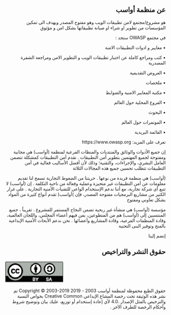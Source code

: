 <h2 dir='rtl' align='right'>عن منظمة أواسب </h2>

<p dir='rtl' align='right'>هو مشروع/مجتمع لامن تطبيقات الويب وهو مفتوح المصدر ويهدف الى تمكين المؤسسات من تطوير او شراء او صيانة تطبيقاتها بشكل امن و مؤثوق </p>


 <p dir='rtl' align='right'> في مجتمع OWASP ستجد : </p> 

<p dir='rtl' align='right'> ▪️ معايير و ادوات التطبيقات الامنة </p>
<p dir='rtl' align='right'> ▪️ كتب ومراجع كاملة عن اختبار تطبيقات الويب و التطوير الامن ومراجعة الشفرة المصدرية </p>
<p dir='rtl' align='right'> ▪️ العروض التقديمية </p>
<p dir='rtl' align='right'> ▪️ ملخصات </p>
<p dir='rtl' align='right'> ▪️ مكتبة المعايير الامنية والضوابط </p>
<p dir='rtl' align='right'> ▪️ الفروع المحلية حول العالم </p>
<p dir='rtl' align='right'> ▪️ البحوث </p>
<p dir='rtl' align='right'> ▪️ الموتمرات حول العالم </p>
<p dir='rtl' align='right'> ▪️ القائمة البريدية </p>


<p dir='rtl' align='right'> تعرف على المزيد:   https://www.owasp.org </p>

<p dir='rtl' align='right'> 
إن جميع الأدوات والوثائق والمنتديات والمنظات الفرعية لمنظمة (أواسب) هي
مجانية ومفتوحة لجميع المهتمين بتطوير أمن التطبيقات . نقدم أمن التطبيقات
كمشكلة تتضمن العامل البشري، والإجراءات، والتقنية؛ وذلك لأن أفضل الأساليب
فعالية في أمن التطبيقات تتطلب تحسين جميع هذه المجالات الثلاثة
<p dir='rtl' align='right'> 
(أواسب) هي منظمة فريدة من نوعها . حريتنا من الضغوط التجارية تسمح لنا
تقديم معلومات عن أمن التطبيقات غير متحيزة وعملية وفعالة من ناحية التكلفة .
إن (أواسب) لا تتبع أي شركة تجارية، مع أننا ندعم الإستخدام الواعي للتقنيات
الأمنية التجارية . على غرار الكثير من مشاريع البرمجيات مفتوحة المصدر، فإن
)أواسب( تقدم أنواع كثيرة من المواد بشكل تعاوني ومفتوح
<p dir='rtl' align='right'> 
مؤسسة (أواسب) هي منشأة غير ربحية تضمن النجاح المستمر للمشروع . تقريباً ،
جميع المنتسبين إلى (أواسب) هم من المتطوعين، بمن فيهم أعضاء المجلس،
واللجان العالمية، وقادة المنظمات الفرعية، وقادة المشاريع وأعضائها . نحن ندعم
الأبحاث الأمنية الإبداعية بالمنح وتوفير البنى التحتية

<p dir='rtl' align='right'>إنضم إلينا
    
</p> 

<h2 dir='rtl' align='right'>حقوق النشر والتراخيص   </h2>

![license](images/license.png)

<p dir='rtl' align='right'> حقوق الطبع محفوظة لمنظمة أواسب 2003 - 2019
Copyright © 2003-2019 تم نشر هذه الوثيقة تحت رخصة المشاع الإبداعي Creative Common بخواص النسبة والترخيص بالمثل الإصدار .4.0 لأي إعادة
إستخدام أو توزيع، عليك بيان وتوضيح شروط وأحكام الرخصة للطرف الآخر .

[1]: https://www.youtube.com/user/OWASPGLOBAL
[2]: https://www.owasp.org/index.php/OWASP_Cheat_Sheet_Series
[3]: https://www.owasp.org/index.php/OWASP_Chapter
[4]: https://www.owasp.org/index.php/Category:OWASP_AppSec_Conference
[5]: https://lists.owasp.org/mailman/listinfo
[6]: https://www.owasp.org
[7]: http://creativecommons.org/licenses/by-sa/4.0/
